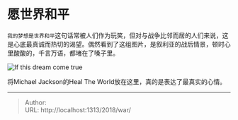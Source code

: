 # 愿世界和平


`我的梦想是世界和平`这句话常被人们作为玩笑，但对与战争比邻而居的人们来说，这是心底最真诚而热切的渴望。偶然看到了这组图片，是叙利亚的战后情景，顿时心里酸酸的，千言万语，都堵在了嗓子里。

![If this dream come true](https://picped-1301226557.cos.ap-beijing.myqcloud.com/BRM_20180417_叙利亚儿童.jpg)

 将Michael Jackson的Heal The World放在这里，真的是表达了最真实的心情。


---

> Author:   
> URL: http://localhost:1313/2018/war/  

